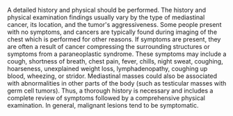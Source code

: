 A detailed history and physical should be performed. The history and physical examination findings usually vary by the type of mediastinal cancer, its location, and the tumor's aggressiveness. Some people present with no symptoms, and cancers are typically found during imaging of the chest which is performed for other reasons. If symptoms are present, they are often a result of cancer compressing the surrounding structures or symptoms from a paraneoplastic syndrome. These symptoms may include a cough, shortness of breath, chest pain, fever, chills, night sweat, coughing, hoarseness, unexplained weight loss, lymphadenopathy, coughing up blood, wheezing, or stridor. Mediastinal masses could also be associated with abnormalities in other parts of the body (such as testicular masses with germ cell tumors). Thus, a thorough history is necessary and includes a complete review of symptoms followed by a comprehensive physical examination. In general, malignant lesions tend to be symptomatic.